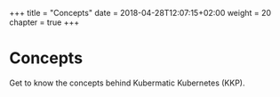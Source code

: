 +++
title = "Concepts"
date = 2018-04-28T12:07:15+02:00
weight = 20
chapter = true
+++

# Concepts

Get to know the concepts behind Kubermatic Kubernetes (KKP).
